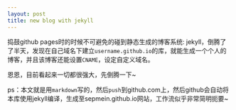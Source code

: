 ```yaml
---
layout: post
title: new blog with jekyll
---
```


捣鼓github pages时的时候不可避免的碰到静态生成的博客系统: jekyll，倒腾了了半天，发现在自己域名下建立`username.github.io`的库，就能生成一个个人的博客，并且该博客还能设置`CNAME`，设定自定义域名。

恩恩，目前看起来一切都很强大，先倒腾一下~

ps：本文就是用`markdown`写的，然后`push`到github.com上，然后github会自动将本库使用jekyll编译，生成至sepmein.github.io网站，工作流似乎非常简明扼要~